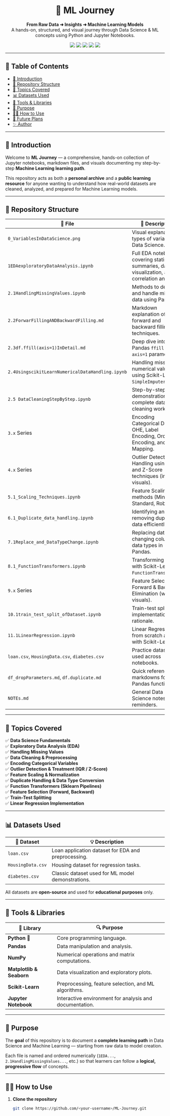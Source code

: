 <h1 align="center">🧠 ML Journey</h1>

<p align="center">
  <b>From Raw Data ➜ Insights ➜ Machine Learning Models</b><br>
  A hands-on, structured, and visual journey through Data Science & ML concepts using Python and Jupyter Notebooks.
</p>

<p align="center">
  <img src="https://img.shields.io/badge/Python-3.8+-blue?logo=python">
  <img src="https://img.shields.io/badge/Jupyter-Notebook-orange?logo=jupyter">
  <img src="https://img.shields.io/badge/Pandas-Data%20Analysis-150458?logo=pandas">
  <img src="https://img.shields.io/badge/Scikit--Learn-Machine%20Learning-F7931E?logo=scikit-learn">
  <img src="https://img.shields.io/badge/Matplotlib-Visualization-11557c?logo=plotly">
</p>

---

## 📑 Table of Contents
- [📘 Introduction](#-introduction)
- [📂 Repository Structure](#-repository-structure)
- [🧩 Topics Covered](#-topics-covered)
- [📊 Datasets Used](#-datasets-used)
- [🧮 Tools & Libraries](#-tools--libraries)
- [🚀 Purpose](#-purpose)
- [🧑‍💻 How to Use](#-how-to-use)
- [🌟 Future Plans](#-future-plans)
- [✨ Author](#-author)

---

## 📘 Introduction

Welcome to **ML Journey** — a comprehensive, hands-on collection of Jupyter notebooks, markdown files, and visuals documenting my step-by-step **Machine Learning learning path**.  

This repository acts as both a **personal archive** and a **public learning resource** for anyone wanting to understand how real-world datasets are cleaned, analyzed, and prepared for Machine Learning models.

---

## 📂 Repository Structure

| 🧾 File | 📖 Description |
|----------|----------------|
| `0_VariablesInDataScience.png` | Visual explanation of types of variables in Data Science. |
| `1EDAexploratoryDataAnalysis.ipynb` | Full EDA notebook covering statistical summaries, data visualization, and correlation analysis. |
| `2.1HandlingMissingValues.ipynb` | Methods to detect and handle missing data using Pandas. |
| `2.2ForwarFillingANDBackwardFilling.md` | Markdown explanation of forward and backward filling techniques. |
| `2.3df.ffill(axis=1)InDetail.md` | Deep dive into Pandas `ffill()` with `axis=1` parameter. |
| `2.4UsingscikitLearnNumericalDataHandling.ipynb` | Handling missing numerical values using Scikit-Learn’s `SimpleImputer`. |
| `2.5 DataCleaningStepByStep.ipynb` | Step-by-step demonstration of a complete data cleaning workflow. |
| `3.x` Series | Encoding Categorical Data — OHE, Label Encoding, Ordinal Encoding, and Mapping. |
| `4.x` Series | Outlier Detection & Handling using IQR and Z-Score techniques (includes visuals). |
| `5.1_Scaling_Techniques.ipynb` | Feature Scaling methods (MinMax, Standard, Robust). |
| `6.1_Duplicate_data_handling.ipynb` | Identifying and removing duplicate data efficiently. |
| `7.1Replace_and_DataTypeChange.ipynb` | Replacing data and changing column data types in Pandas. |
| `8.1_FunctionTransformers.ipynb` | Transforming data with Scikit-Learn’s `FunctionTransformer`. |
| `9.x` Series | Feature Selection — Forward & Backward Elimination (with visuals). |
| `10.1train_test_split_ofDataset.ipynb` | Train-test split implementation and rationale. |
| `11.1LinearRegression.ipynb` | Linear Regression from scratch and with Scikit-Learn. |
| `loan.csv`, `HousingData.csv`, `diabetes.csv` | Practice datasets used across notebooks. |
| `df_dropParameters.md`, `df.duplicate.md` | Quick reference markdowns for Pandas functions. |
| `NOTEs.md` | General Data Science notes and reminders. |

---

## 🧩 Topics Covered

✅ **Data Science Fundamentals**  
✅ **Exploratory Data Analysis (EDA)**  
✅ **Handling Missing Values**  
✅ **Data Cleaning & Preprocessing**  
✅ **Encoding Categorical Variables**  
✅ **Outlier Detection & Treatment (IQR / Z-Score)**  
✅ **Feature Scaling & Normalization**  
✅ **Duplicate Handling & Data Type Conversion**  
✅ **Function Transformers (Sklearn Pipelines)**  
✅ **Feature Selection (Forward, Backward)**  
✅ **Train-Test Splitting**  
✅ **Linear Regression Implementation**

---

## 📊 Datasets Used

| 📁 Dataset | 💡 Description |
|-------------|----------------|
| `loan.csv` | Loan application dataset for EDA and preprocessing. |
| `HousingData.csv` | Housing dataset for regression tasks. |
| `diabetes.csv` | Classic dataset used for ML model demonstrations. |

All datasets are **open-source** and used for **educational purposes** only.

---

## 🧮 Tools & Libraries

| 🧰 Library | 🔍 Purpose |
|-------------|-------------|
| **Python** 🐍 | Core programming language. |
| **Pandas** | Data manipulation and analysis. |
| **NumPy** | Numerical operations and matrix computations. |
| **Matplotlib & Seaborn** | Data visualization and exploratory plots. |
| **Scikit-Learn** | Preprocessing, feature selection, and ML algorithms. |
| **Jupyter Notebook** | Interactive environment for analysis and documentation. |

---

## 🚀 Purpose

The **goal** of this repository is to document a **complete learning path** in Data Science and Machine Learning — starting from raw data to model creation.  

Each file is named and ordered numerically (`1EDA...`, `2.1HandlingMissingValues...`, etc.) so that learners can follow a **logical, progressive flow** of concepts.

---

## 🧑‍💻 How to Use

1. **Clone the repository**  
   ```bash
   git clone https://github.com/<your-username>/ML-Journey.git
